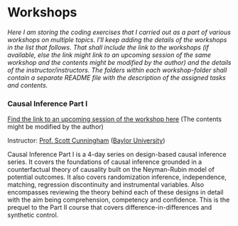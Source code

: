# Workshops
<em> Here I am storing the coding exercises that I carried out as a part of various workshops on multiple topics. I'll keep adding the details of the workshops in the list that follows. That shall include the link to the workshops (if available, else the link might link to an upcoming session of the same workshop and the contents might be modified by the author) and the details of the instructor/instructors.
The folders within each workshop-folder shall contain a separate README file with the description of the assigned tasks and contents.
</em>

### Causal Inference Part I

[Find the link to an upcoming session of the workshop here](https://www.mixtapesessions.io/session/ci_I_sept3) (The contents might be modified by the author)

Instructor: [Prof. Scott Cunningham](http://www.scunning.com/) ([Baylor University](https://www.baylor.edu/))

Causal Inference Part I is a 4-day series on design-based causal inference series. It covers the foundations of causal inference grounded in a counterfactual theory of causality built on the Neyman-Rubin model of potential outcomes. It also covers randomization inference, independence, matching, regression discontinuity and instrumental variables. Also encompasses reviewing the theory behind each of these designs in detail with the aim being comprehension, competency and confidence. This is the prequel to the Part II course that covers difference-in-differences and synthetic control.

